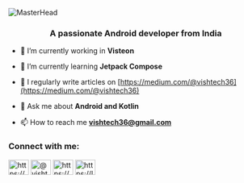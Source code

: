 ![MasterHead](https://raw.githubusercontent.com/sagar-viradiya/sagar-viradiya/master/resources/banner.png)
<h3 align="center">A passionate Android developer from India</h3>

- 🔭 I’m currently working in **Visteon**

- 🌱 I’m currently learning **Jetpack Compose**

- 📝 I regularly write articles on [https://medium.com/@vishtech36](https://medium.com/@vishtech36)

- 💬 Ask me about **Android and Kotlin**

- 📫 How to reach me **vishtech36@gmail.com**

<h3 align="left">Connect with me:</h3>
<p align="left">
<a href="https://linkedin.com/in/https://www.linkedin.com/in/vishwajeet-barve-b7a9ab256/" target="blank"><img align="center" src="https://raw.githubusercontent.com/rahuldkjain/github-profile-readme-generator/master/src/images/icons/Social/linked-in-alt.svg" alt="https://www.linkedin.com/in/vishwajeet-barve-b7a9ab256/" height="30" width="40" /></a>
<a href="https://medium.com/@vishtech36" target="blank"><img align="center" src="https://raw.githubusercontent.com/rahuldkjain/github-profile-readme-generator/master/src/images/icons/Social/medium.svg" alt="@vishtech36" height="30" width="40" /></a>
<a href="https://www.codechef.com/users/https://www.codechef.com/users/vishwajeet_36" target="blank"><img align="center" src="https://cdn.jsdelivr.net/npm/simple-icons@3.1.0/icons/codechef.svg" alt="https://www.codechef.com/users/vishwajeet_36" height="30" width="40" /></a>
<a href="https://www.leetcode.com/https://leetcode.com/vishtech36/" target="blank"><img align="center" src="https://raw.githubusercontent.com/rahuldkjain/github-profile-readme-generator/master/src/images/icons/Social/leet-code.svg" alt="https://leetcode.com/vishtech36/" height="30" width="40" /></a>
</p>
